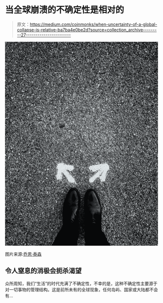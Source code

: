 # 当全球崩溃的不确定性是相对的

> 原文：<https://medium.com/coinmonks/when-uncertainty-of-a-global-collapse-is-relative-ba7ba4e0be2d?source=collection_archive---------27----------------------->

![](img/e1c5e04067e65974912c28525d5a5563.png)

图片来源:[乔恩·泰森](https://unsplash.com/@jontyson)

## 令人窒息的消极会扼杀渴望

众所周知，我们“生活”的时代充满了不确定性，不幸的是，这种不确定性主要源于对一切事物的管理结构。这是前所未有的全球现象，任何岛屿、国家或大陆都不会有…